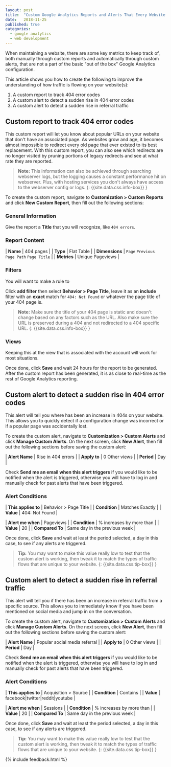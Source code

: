 ```yaml
---
layout: post
title:  "Custom Google Analytics Reports and Alerts That Every Website Should Have"
date:   2018-11-25
published: true
categories:
  - google analytics
  - web development
---
```


When maintaining a website, there are some key metrics to keep track of, both
manually through custom reports and automatically through custom alerts, that
are not a part of the basic "out of the box" Google Analytics configuration.

This article shows you how to create the following to improve the understanding
of how traffic is flowing on your website(s):

1. A custom report to track 404 error codes
2. A custom alert to detect a sudden rise in 404 error codes
3. A custom alert to detect a sudden rise in referral traffic

## Custom report to track 404 error codes

This custom report will let you know about popular URLs on your website that
don't have an associated page. As websites grow and age, it becomes almost
impossible to redirect every old page that ever existed to its best replacement.
With this custom report, you can also see which redirects are no longer visited
by pruning portions of legacy redirects and see at what rate they are reported.

> **Note:** This information can also be achieved through searching webserver
logs, but the logging causes a constant performance hit on webserver. Plus, with
hosting services you don't always have access to the webserver config or logs.
{: {{site.data.css.info-box}} }

To create the custom report, navigate to **Customization > Custom Reports** and
click **New Custom Report**, then fill out the following sections:

### General Information

Give the report a **Title** that you will recognize, like `404 errors`.

### Report Content

| **Name**         | 404 pages                                |
| **Type**         | Flat Table                               |
| **Dimensions**   | `Page` `Previous Page Path` `Page Title` |
| **Metrics**      | Unique Pageviews                         |

### Filters

You will want to make a rule to

Click **add filter** then select **Behavior > Page Title**, leave it as an
**include** filter with an **exact** match for `404: Not Found` or whatever the
page title of your 404 page is.

> **Note:** Make sure the title of your 404 page is static and doesn't change
based on any factors such as the URL. Also make sure the URL is preserved during
a 404 and not redirected to a 404 specific URL.
{: {{site.data.css.info-box}} }

### Views

Keeping this at the view that is associated with the account will work for most
situations.

Once done, click **Save** and wait 24 hours for the report to be generated.
After the custom report has been generated, it is as close to real-time as the
rest of Google Analytics reporting.

## Custom alert to detect a sudden rise in 404 error codes

This alert will tell you where has been an increase in 404s on your website.
This allows you to quickly detect if a configuration change was incorrect or if
a popular page was accidentally lost.

To create the custom alert, navigate to **Customization > Custom Alerts** and
click **Manage Custom Alerts**. On the next screen, click **New Alert**, then
fill out the following sections before saving the custom alert:

| **Alert Name** | Rise in 404 errors |
| **Apply to**   | 0 Other views      |
| **Period**     | Day                |

Check **Send me an email when this alert triggers** if you would like to be
notified when the alert is triggered, otherwise you will have to log in and
manually check for past alerts that have been triggered.

### Alert Conditions

| **This applies to** | Behavior > Page Title |
| **Condition**       | Matches Exactly       |
| **Value**           | 404: Not Found        |

| **Alert me when**  | Pageviews                     |
| **Condition**      | % increases by more than      |
| **Value**          | 20                            |
| **Compared To**    | Same day in the previous week |

Once done, click **Save** and wait at least the period selected, a day in this
case, to see if any alerts are triggered.

> **Tip:** You may want to make this value really low to test that the custom
alert is working, then tweak it to match the types of traffic flows that are
unique to your website.
{: {{site.data.css.tip-box}} }

## Custom alert to detect a sudden rise in referral traffic

This alert will tell you if there has been an increase in referral traffic from
a specific source. This allows you to immediately know if you have been
mentioned on social media and jump in on the conversation.

To create the custom alert, navigate to **Customization > Custom Alerts** and
click **Manage Custom Alerts**. On the next screen, click **New Alert**, then
fill out the following sections before saving the custom alert:

| **Alert Name** | Popular social media referral |
| **Apply to**   | 0 Other views                 |
| **Period**     | Day                           |

Check **Send me an email when this alert triggers** if you would like to be
notified when the alert is triggered, otherwise you will have to log in and
manually check for past alerts that have been triggered.

### Alert Conditions

| **This applies to** | Acquisition > Source               |
| **Condition**       | Contains                           |
| **Value**           | facebook\|twitter\|reddit\|youtube |

| **Alert me when**  | Sessions                      |
| **Condition**      | % increases by more than      |
| **Value**          | 20                            |
| **Compared To**    | Same day in the previous week |

Once done, click **Save** and wait at least the period selected, a day in this
case, to see if any alerts are triggered.

> **Tip:** You may want to make this value really low to test that the custom
alert is working, then tweak it to match the types of traffic flows that are
unique to your website.
{: {{site.data.css.tip-box}} }

{% include feedback.html %}
